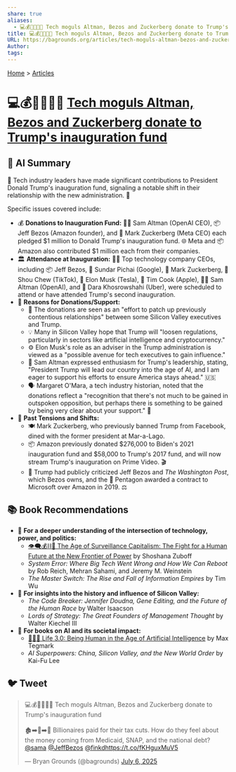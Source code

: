 ```yaml
---
share: true
aliases:
  - 💻💰🤝👹🇺🇸 Tech moguls Altman, Bezos and Zuckerberg donate to Trump's inauguration fund
title: 💻💰🤝👹🇺🇸 Tech moguls Altman, Bezos and Zuckerberg donate to Trump's inauguration fund
URL: https://bagrounds.org/articles/tech-moguls-altman-bezos-and-zuckerberg-donate-to-trumps-inauguration-fund
Author: 
tags: 
---
```

[Home](../index.md) > [Articles](./index.md)  
# 💻💰🤝👹🇺🇸 [Tech moguls Altman, Bezos and Zuckerberg donate to Trump's inauguration fund](https://www.npr.org/2024/12/13/nx-s1-5227874/trump-bezos-zuckerberg-amazon-facebook-open-ai-meta-inauguration-fund)  
## 🤖 AI Summary  
🚀 Tech industry leaders have made significant contributions to President Donald Trump's inauguration fund, signaling a notable shift in their relationship with the new administration. 🤝  
  
Specific issues covered include:  
* 💰 **Donations to Inauguration Fund:** 🧑‍💻 Sam Altman (OpenAI CEO), 📦 Jeff Bezos (Amazon founder), and 📱 Mark Zuckerberg (Meta CEO) each pledged $1 million to Donald Trump's inauguration fund. 🌐 Meta and 📦 Amazon also contributed $1 million each from their companies.  
* 🏛️ **Attendance at Inauguration:** 🧑‍💼 Top technology company CEOs, including 📦 Jeff Bezos, 🔎 Sundar Pichai (Google), 📱 Mark Zuckerberg, 🎵 Shou Chew (TikTok), 🚗 Elon Musk (Tesla), 🍎 Tim Cook (Apple), 🧑‍💻 Sam Altman (OpenAI), and 🚕 Dara Khosrowshahi (Uber), were scheduled to attend or have attended Trump's second inauguration.  
* 🤔 **Reasons for Donations/Support:**  
    * 🤝 The donations are seen as an "effort to patch up previously contentious relationships" between some Silicon Valley executives and Trump.  
    * 💡 Many in Silicon Valley hope that Trump will "loosen regulations, particularly in sectors like artificial intelligence and cryptocurrency."  
    * ⚙️ Elon Musk's role as an adviser in the Trump administration is viewed as a "possible avenue for tech executives to gain influence."  
    * 🤖 Sam Altman expressed enthusiasm for Trump's leadership, stating, "President Trump will lead our country into the age of AI, and I am eager to support his efforts to ensure America stays ahead." 🇺🇸  
    * 🗣️ Margaret O'Mara, a tech industry historian, noted that the donations reflect a "recognition that there's not much to be gained in outspoken opposition, but perhaps there is something to be gained by being very clear about your support." 💯  
* 🔄 **Past Tensions and Shifts:**  
    * 🍽️ Mark Zuckerberg, who previously banned Trump from Facebook, dined with the former president at Mar-a-Lago.  
    * 📦 Amazon previously donated $276,000 to Biden's 2021 inauguration fund and $58,000 to Trump's 2017 fund, and will now stream Trump's inauguration on Prime Video. 🎬  
    * 📢 Trump had publicly criticized Jeff Bezos and *The Washington Post*, which Bezos owns, and the 🏢 Pentagon awarded a contract to Microsoft over Amazon in 2019. ⚖️  
  
## 📚 Book Recommendations  
* 🧠 **For a deeper understanding of the intersection of technology, power, and politics:**  
    * [👁️‍🗨️💰⛓️👤 The Age of Surveillance Capitalism: The Fight for a Human Future at the New Frontier of Power](../books/the-age-of-surveillance-capitalism.md) by Shoshana Zuboff  
    * *System Error: Where Big Tech Went Wrong and How We Can Reboot* by Rob Reich, Mehran Sahami, and Jeremy M. Weinstein  
    * *The Master Switch: The Rise and Fall of Information Empires* by Tim Wu  
* 📜 **For insights into the history and influence of Silicon Valley:**  
    * *The Code Breaker: Jennifer Doudna, Gene Editing, and the Future of the Human Race* by Walter Isaacson  
    * *Lords of Strategy: The Great Founders of Management Thought* by Walter Kiechel III  
* 🤖 **For books on AI and its societal impact:**  
    * [🧬👥💾 Life 3.0: Being Human in the Age of Artificial Intelligence](../books/life-3-0.md) by Max Tegmark  
    * *AI Superpowers: China, Silicon Valley, and the New World Order* by Kai-Fu Lee  
  
## 🐦 Tweet  
<blockquote class="twitter-tweet" data-theme="dark"><p lang="en" dir="ltr">💻💰🤝👹🇺🇸 Tech moguls Altman, Bezos and Zuckerberg donate to Trump&#39;s inauguration fund<br><br>🏚️➡️💸➡️🏰 Billionaires paid for their tax cuts. How do they feel about the money coming from Medicaid, SNAP, and the national debt?<a href="https://twitter.com/sama?ref_src=twsrc%5Etfw">@sama</a> <a href="https://twitter.com/JeffBezos?ref_src=twsrc%5Etfw">@JeffBezos</a> <a href="https://twitter.com/finkd?ref_src=twsrc%5Etfw">@finkd</a><a href="https://t.co/fKHguxMuV5">https://t.co/fKHguxMuV5</a></p>&mdash; Bryan Grounds (@bagrounds) <a href="https://twitter.com/bagrounds/status/1941734988065669468?ref_src=twsrc%5Etfw">July 6, 2025</a></blockquote> <script async src="https://platform.twitter.com/widgets.js" charset="utf-8"></script>